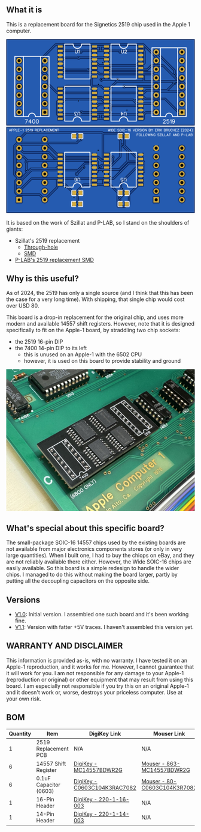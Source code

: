 ## What it is

This is a replacement board for the Signetics 2519 chip used in the Apple 1 computer.

![2519 Replacement](v1.0/img/top.png)
![2519 Replacement](v1.0/img/bottom.png)

It is based on the work of Szillat and P-LAB, so I stand on the shoulders of giants:

- Szillat's 2519 replacement
    - [Through-hole](https://oshwlab.com/szillat/2519-fixed)
    - [SMD](https://oshwlab.com/szillat/2519-fixed-smd)
- [P-LAB's 2519 replacement SMD](https://p-l4b.github.io/2519/)

## Why is this useful?

As of 2024, the 2519 has only a single source (and I think that this has been the case for a very long time). With shipping, that single chip would cost over USD 80.

This board is a drop-in replacement for the original chip, and uses more modern and available 14557 shift registers. However, note that it is designed specifically to fit on the Apple-1 board, by straddling two chip sockets:

- the 2519 16-pin DIP
- the 7400 14-pin DIP to its left
    - this is unused on an Apple-1 with the 6502 CPU
    - however, it is used on this board to provide stability and ground

![2519 board installed](v1.0/img/IMG_0554.jpg)

## What's special about this specific board?

The small-package SOIC-16 14557 chips used by the existing boards are not available from major electronics components stores (or only in very large quantities). When I built one, I had to buy the chiops on eBay, and they are not reliably available there either. However, the Wide SOIC-16 chips are easily available. So this board is a simple redesign to handle the wider chips. I managed to do this without making the board larger, partly by putting all the decoupling capacitors on the opposite side.

## Versions

- [V1.0](v1.0): Initial version. I assembled one such board and it's been working fine.
- [V1.1](v1.1): Version with fatter +5V traces. I haven't assembled this version yet.

## WARRANTY AND DISCLAIMER

This information is provided as-is, with no warranty. I have tested it on an Apple-1 reproduction, and it works for me. However, I cannot guarantee that it will work for you. I am not responsible for any damage to your Apple-1 (reproduction or original) or other equipment that may result from using this board. I am especially not responsible if you try this on an original Apple-1 and it doesn't work or, worse, destroys your priceless computer. Use at your own risk.

## BOM

| Quantity | Item                   | DigiKey Link                                                                                                 | Mouser Link                                                                              |
|----------|------------------------|--------------------------------------------------------------------------------------------------------------|------------------------------------------------------------------------------------------|
| 1        | 2519 Replacement PCB   | N/A                                                                                                          | N/A                                                                                      |
| 6        | 14557 Shift Register   | [DigiKey - MC14557BDWR2G](https://www.digikey.com/en/products/detail/onsemi/MC14557BDWR2G/10267937)          | [Mouser - 863-MC14557BDWR2G](https://www.mouser.com/ProductDetail/863-MC14557BDWR2G)     |
| 6        | 0.1uF Capacitor (0603) | [DigiKey - C0603C104K3RAC7082](https://www.digikey.com/en/products/detail/kemet/c0603c104k3rac7082/12700954) | [Mouser - 80-C0603C104K3R7082](https://www.mouser.com/ProductDetail/80-C0603C104K3R7082) |
| 1        | 16-Pin Header          | [DigiKey - 220-1-16-003](https://www.digikey.com/en/products/detail/cnc-tech/220-1-16-003/3441516)           | N/A                                                                                      |
| 1        | 14-Pin Header          | [DigiKey - 220-1-14-003](https://www.digikey.com/en/products/detail/cnc-tech/220-1-14-003/3441515)           | N/A                                                                                      |
